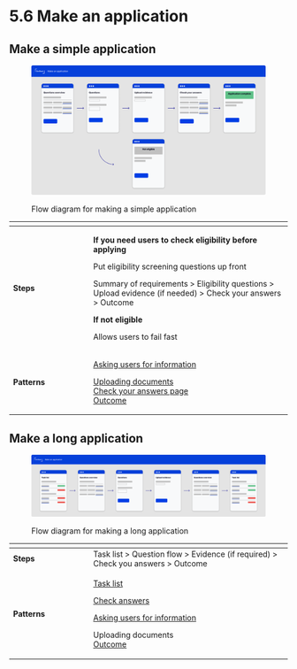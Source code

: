 # 5.6 Make an application

## Make a simple application

<figure><img src="../../../.gitbook/assets/Make an application.png" alt=""><figcaption><p>Flow diagram for making a simple application</p></figcaption></figure>

<table data-header-hidden><thead><tr><th width="131"></th><th></th></tr></thead><tbody><tr><td><strong>Steps</strong></td><td><p><strong>If you need users to check eligibility before applying</strong></p><p>Put eligibility screening questions up front</p><p>Summary of requirements > Eligibility questions > Upload evidence (if needed) > Check your answers > Outcome</p><p><strong>If not eligible</strong></p><p>Allows users to fail fast</p></td></tr><tr><td><strong>Patterns</strong></td><td><p><a href="../6-page-templates/7.12-asking-users-for-information.md">Asking users for information</a></p><p><a href="broken-reference">Uploading documents</a><br><a href="../6-page-templates/7.14-check-answers.md">Check your answers page<br></a><a href="../6-page-templates/7.15-outcome.md">Outcome</a></p></td></tr></tbody></table>

## Make a long application

<figure><img src="../../../.gitbook/assets/Make a long application.png" alt=""><figcaption><p>Flow diagram for making a long application</p></figcaption></figure>

<table data-header-hidden><thead><tr><th width="131"></th><th></th></tr></thead><tbody><tr><td><strong>Steps</strong></td><td>Task list > Question flow > Evidence (if required) > Check you answers > Outcome</td></tr><tr><td><strong>Patterns</strong></td><td><p><a href="../6-page-templates/7.11-task-list.md">Task list</a></p><p><a href="../6-page-templates/7.14-check-answers.md">Check answers</a></p><p><a href="../6-page-templates/7.12-asking-users-for-information.md">Asking users for information</a></p><p>Uploading documents<br><a href="../6-page-templates/7.15-outcome.md">Outcome</a></p></td></tr></tbody></table>
